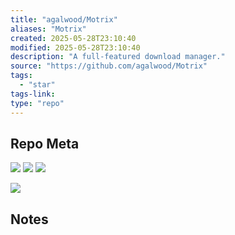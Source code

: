 ```yaml
---
title: "agalwood/Motrix"
aliases: "Motrix"
created: 2025-05-28T23:10:40
modified: 2025-05-28T23:10:40
description: "A full-featured download manager."
source: "https://github.com/agalwood/Motrix"
tags:
  - "star"
tags-link:
type: "repo"
---
```

## Repo Meta

![](https://img.shields.io/github/stars/agalwood/Motrix?style=for-the-badge&label=stars) ![](https://img.shields.io/github/repo-size/agalwood/Motrix?style=for-the-badge&label=size) ![](https://img.shields.io/github/created-at/agalwood/Motrix?style=for-the-badge&label=since)

[![](https://github-readme-stats.vercel.app/api/pin/?username=agalwood&repo=Motrix&bg_color=00000000)](https://github.com/agalwood/Motrix)

## Notes

